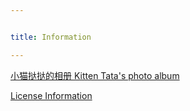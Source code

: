 ```yaml
---


title: Information

---
```


<a href="{{'/post/blog1' | relative_url}}"> 小猫挞挞的相册 Kitten Tata's photo album</a>

<a href="{{'/post/blog1' | relative_url}}"> License Information</a>
